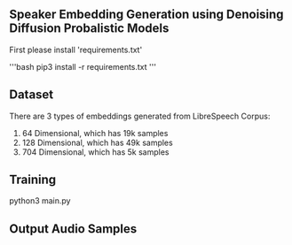 ## Speaker Embedding Generation using Denoising Diffusion Probalistic Models

First please install 'requirements.txt'

'''bash
pip3 install -r requirements.txt
'''

## Dataset

There are 3 types of embeddings generated from LibreSpeech Corpus: 
1. 64 Dimensional, which has 19k samples
2. 128 Dimensional, which has 49k samples
3. 704 Dimensional, which has 5k samples

## Training
python3 main.py

## Output Audio Samples

